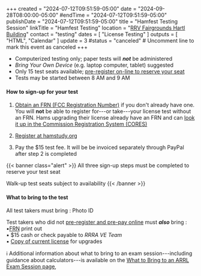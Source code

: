 +++
created = "2024-07-12T09:51:59-05:00"
date = "2024-09-28T08:00:00-05:00"
#endTime = "2024-07-12T09:51:59-05:00"
publishDate = "2024-07-12T09:51:59-05:00"
title = "Hamfest Testing Session"
linkTitle = "Hamfest Testing"
location = "[RRV Fairgrounds Hartl Building](/places/rrv-fairgrounds-hartl-building)"
contact = "testing"
dates = [ "License Testing" ]
outputs = [ "HTML", "Calendar" ]
update = 3
#status = "canceled"	# Uncomment line to mark this event as canceled	
+++
* Computerized testing only; paper tests will ***not*** be administered
* *Bring Your Own Device* (e.g. laptop computer, tablet) suggested
* Only 15 test seats available; [pre-register on-line to reserve your seat](https://hamstudy.org/sessions/6692d2f714d536aafe8745db/1)
* Tests may be started between 8 AM and 9 AM

#### How to sign-up for your test

1. [Obtain an FRN (FCC Registration Number)](https://apps.fcc.gov/coresWeb/regEntityType.do)
if you don't already have one. You will **not** be able to register
for---or take---your license test without an FRN. Hams upgrading their
license already have an FRN and can
[look it up in the Commission Registration System (CORES)](https://apps.fcc.gov/cores/simpleSearch.do?csfrToken=)

2. [Register at hamstudy.org](https://hamstudy.org/sessions/6692d2f714d536aafe8745db/1)

3. Pay the $15 test fee. It will be be invoiced separately through
PayPal after step 2 is completed

{{< banner class="alert" >}}
All three sign-up steps must be completed to reserve your test seat

Walk-up test seats subject to availability
{{< /banner >}}

#### What to bring to the test

All test takers must bring
: Photo ID

Test takers who did not [pre-register and pre-pay online](https://hamstudy.org/sessions/6692d2f714d536aafe8745db/1) must ***also*** bring
: :black_small_square:[FRN](https://www.fcc.gov/wireless/support/universal-licensing-system-uls-resources/new-users-guide-getting-started-universal) print out<br>
:black_small_square: $15 cash or check payable to *RRRA VE Team*<br>
:black_small_square: [Copy of current license](http://www.arrl.org/obtain-license-copy) for upgrades

:information_source: Additional information about what to bring to an exam session---including guidance
about calculators---is available on the
[What to Bring to an ARRL Exam Session page](http://www.arrl.org/what-to-bring-to-an-exam-session),


